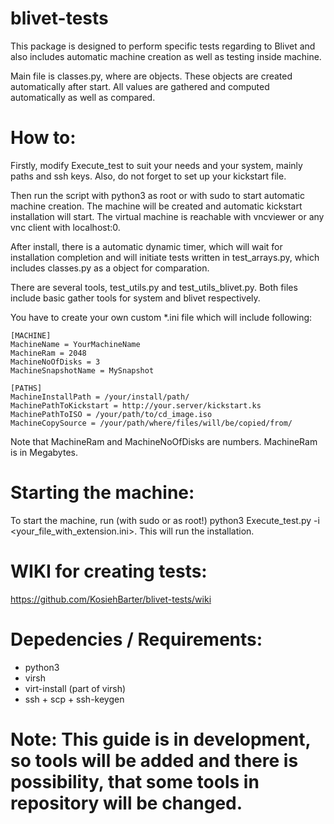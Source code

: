 # blivet-tests

This package is designed to perform specific tests regarding to Blivet and also includes automatic machine creation as well as testing inside machine.

Main file is classes.py, where are objects. These objects are created automatically after start. All values are gathered and computed automatically as well as compared.

# How to:
Firstly, modify Execute_test to suit your needs and your system, mainly paths and ssh keys. Also, do not forget to set up your kickstart file.

Then run the script with python3 as root or with sudo to start automatic machine creation. The machine will be created and automatic kickstart installation will start. The virtual machine is reachable with vncviewer or any vnc client with localhost:0.

After install, there is a automatic dynamic timer, which will wait for installation completion and will initiate tests written in test_arrays.py, which includes classes.py as a object for comparation.

There are several tools, test_utils.py and test_utils_blivet.py. Both files include basic gather tools for system and blivet respectively.

You have to create your own custom \*.ini file which will include following:
```
[MACHINE]
MachineName = YourMachineName
MachineRam = 2048
MachineNoOfDisks = 3
MachineSnapshotName = MySnapshot

[PATHS]
MachineInstallPath = /your/install/path/
MachinePathToKickstart = http://your.server/kickstart.ks
MachinePathToISO = /your/path/to/cd_image.iso
MachineCopySource = /your/path/where/files/will/be/copied/from/

```

Note that MachineRam and MachineNoOfDisks are numbers. MachineRam is in Megabytes.

# Starting the machine:
To start the machine, run (with sudo or as root!) python3 Execute_test.py -i \<your_file_with_extension.ini\>. This will run the installation.

# WIKI for creating tests:
https://github.com/KosiehBarter/blivet-tests/wiki

# Depedencies / Requirements:
* python3
* virsh
* virt-install (part of virsh)
* ssh + scp + ssh-keygen

# Note: This guide is in development, so tools will be added and there is possibility, that some tools in repository will be changed.
